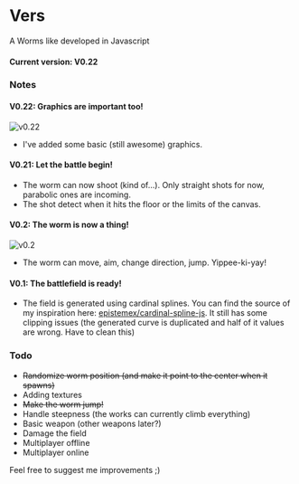 # Vers
A Worms like developed in Javascript

#### Current version: V0.22

### Notes
#### V0.22: Graphics are important too!
![v0.22](http://i.imgur.com/wBZeDjS.png)
* I've added some basic (still awesome) graphics.

#### V0.21: Let the battle begin!
* The worm can now shoot (kind of...). Only straight shots for now, parabolic ones are incoming.
* The shot detect when it hits the floor or the limits of the canvas.

#### V0.2: The worm is now a thing!
![v0.2](http://i.imgur.com/iJ1IdMd.png?1)
* The worm can move, aim, change direction, jump. Yippee-ki-yay!

#### V0.1: The battlefield is ready!
* The field is generated using cardinal splines. You can find the source of my inspiration here: [epistemex/cardinal-spline-js](https://github.com/epistemex/cardinal-spline-js). It still has some clipping issues (the generated curve is duplicated and half of it values are wrong. Have to clean this)

### Todo
* ~~Randomize worm position (and make it point to the center when it spawns)~~
* Adding textures
* ~~Make the worm jump!~~
* Handle steepness (the works can currently climb everything)
* Basic weapon (other weapons later?)
* Damage the field
* Multiplayer offline
* Multiplayer online

Feel free to suggest me improvements ;)

